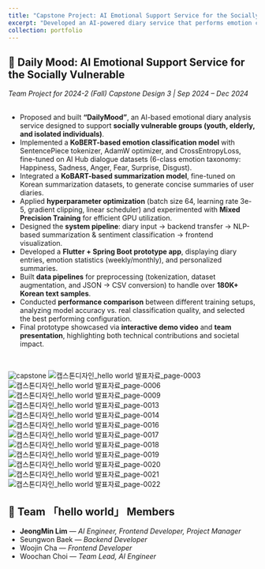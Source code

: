 ```yaml
---
title: "Capstone Project: AI Emotional Support Service for the Socially Vulnerable"
excerpt: "Developed an AI-powered diary service that performs emotion classification and summarization on daily journals to support socially vulnerable groups. Integrated KoBERT and KoBART models for sentiment analysis and summarization, deployed via a mobile app prototype.<br/><img src='/images/portfolio/capstone.png'>"
collection: portfolio
---
```


## 💙 Daily Mood: AI Emotional Support Service for the Socially Vulnerable
*Team Project for 2024-2 (Fall) Capstone Design 3 | Sep 2024 – Dec 2024*  
<br/>

- Proposed and built **“DailyMood”**, an AI-based emotional diary analysis service designed to support **socially vulnerable groups (youth, elderly, and isolated individuals)**.  
- Implemented a **KoBERT-based emotion classification model** with SentencePiece tokenizer, AdamW optimizer, and CrossEntropyLoss, fine-tuned on AI Hub dialogue datasets (6-class emotion taxonomy: Happiness, Sadness, Anger, Fear, Surprise, Disgust).  
- Integrated a **KoBART-based summarization model**, fine-tuned on Korean summarization datasets, to generate concise summaries of user diaries.  
- Applied **hyperparameter optimization** (batch size 64, learning rate 3e-5, gradient clipping, linear scheduler) and experimented with **Mixed Precision Training** for efficient GPU utilization.  
- Designed the **system pipeline**: diary input → backend transfer → NLP-based summarization & sentiment classification → frontend visualization.  
- Developed a **Flutter + Spring Boot prototype app**, displaying diary entries, emotion statistics (weekly/monthly), and personalized summaries.  
- Built **data pipelines** for preprocessing (tokenization, dataset augmentation, and JSON → CSV conversion) to handle over **180K+ Korean text samples**.  
- Conducted **performance comparison** between different training setups, analyzing model accuracy vs. real classification quality, and selected the best performing configuration.  
- Final prototype showcased via **interactive demo video** and **team presentation**, highlighting both technical contributions and societal impact.
<br/>

![capstone](https://github.com/user-attachments/assets/a630c9b0-b0a9-4c3d-92c3-f886bfa10b71)
![캡스톤디자인_hello world 발표자료_page-0003](https://github.com/user-attachments/assets/c76da402-9c12-404d-9aff-11b5e6bd20eb)
![캡스톤디자인_hello world 발표자료_page-0006](https://github.com/user-attachments/assets/71ed56fb-946a-4415-9c47-b6eda61e02e9)
![캡스톤디자인_hello world 발표자료_page-0009](https://github.com/user-attachments/assets/df361f7c-fdc8-4ec8-894c-b22722fc42d4)
![캡스톤디자인_hello world 발표자료_page-0013](https://github.com/user-attachments/assets/58374106-bb1e-43b4-9894-7a886c855011)
![캡스톤디자인_hello world 발표자료_page-0014](https://github.com/user-attachments/assets/34ade22b-18e8-4f98-b667-6e0b00daec77)
![캡스톤디자인_hello world 발표자료_page-0016](https://github.com/user-attachments/assets/bdc3e0f1-fa3e-4490-bcdb-159f9100c718)
![캡스톤디자인_hello world 발표자료_page-0017](https://github.com/user-attachments/assets/5c71a5a6-4087-4486-8a9f-2de2f3152a04)
![캡스톤디자인_hello world 발표자료_page-0018](https://github.com/user-attachments/assets/13042a61-49ed-4a88-92c5-f6fe7611c380)
![캡스톤디자인_hello world 발표자료_page-0019](https://github.com/user-attachments/assets/1c592a87-58c4-45db-aa77-02fcd9bbb43a)
![캡스톤디자인_hello world 발표자료_page-0020](https://github.com/user-attachments/assets/77248bb0-378c-4221-93c8-6a7ed786ecb4)
![캡스톤디자인_hello world 발표자료_page-0021](https://github.com/user-attachments/assets/21f70671-0060-448c-b788-a4f1ae7891d3)
![캡스톤디자인_hello world 발표자료_page-0022](https://github.com/user-attachments/assets/9113789b-03fc-4fd7-b792-ede2862d527b)
<br/>

## 👥 Team 「hello world」 Members  
- **JeongMin Lim** — *AI Engineer, Frontend Developer, Project Manager*  
- Seungwon Baek — *Backend Developer*  
- Woojin Cha — *Frontend Developer*  
- Woochan Choi — *Team Lead, AI Engineer*  
<br/>
